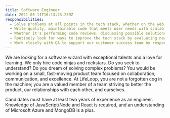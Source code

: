 ```yaml
---
title: Software Engineer
date: 2021-05-11T16:13:23.239Z
responsibilities:
  - Solve problems at all points in the tech stack, whether on the web or mobile UI or down to how servers scale to meet customer needs.
  - Write quality, maintainable code that meets user needs with scalable solutions.
  - Whether it's performing code reviews, discussing possible solutions, or explaining a piece of code, articulate communication is critical at LifeLoop.
  - Routinely look for ways to improve the tech stack by evaluating new technologies and code patterns.
  - Work closely with QA to support our customer success team by responding to defects and feedback tickets.
---
```


We are looking for a software wizard with exceptional talents and a love for learning. We only hire code ninjas and rockstars. Do you seek to understand? Do you dream of solving complex problems? You would be working on a small, fast-moving product team focused on collaboration, communication, and excellence. At LifeLoop, you are not a forgotten cog in the machine; you are a valued member of a team striving to better the product, our relationships with each other, and ourselves.

Candidates must have at least two years of experience as an engineer. Knowledge of JavaScript/Node and React is required, and an understanding of Microsoft Azure and MongoDB is a plus.
